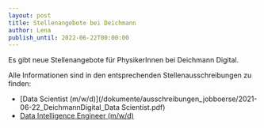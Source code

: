 ```yaml
---
layout: post
title: Stellenangebote bei Deichmann
author: Lena
publish_until: 2022-06-22T00:00:00
---
```


Es gibt neue Stellenangebote für PhysikerInnen bei Deichmann Digital.

Alle Informationen sind in den entsprechenden Stellenausschreibungen zu finden:

* [Data Scientist (m/w/d)](/dokumente/ausschreibungen_jobboerse/2021-06-22_DeichmannDigital_Data Scientist.pdf)
* [Data Intelligence Engineer (m/w/d)](/dokumente/ausschreibungen_jobboerse/2021-06-22_DeichmannDigital_DataIntelligenceEngineer.pdf)

